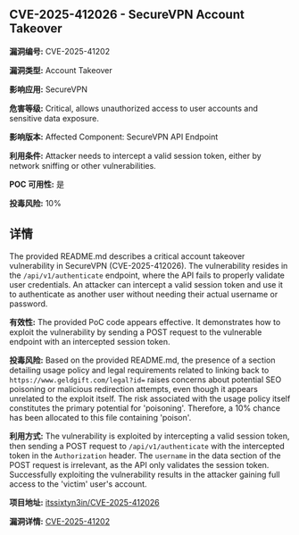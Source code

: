 ## CVE-2025-412026 - SecureVPN Account Takeover

**漏洞编号:** CVE-2025-41202

**漏洞类型:** Account Takeover

**影响应用:** SecureVPN

**危害等级:** Critical, allows unauthorized access to user accounts and sensitive data exposure.

**影响版本:** Affected Component: SecureVPN API Endpoint

**利用条件:** Attacker needs to intercept a valid session token, either by network sniffing or other vulnerabilities.

**POC 可用性:** 是

**投毒风险:** 10%

## 详情

The provided README.md describes a critical account takeover vulnerability in SecureVPN (CVE-2025-412026). The vulnerability resides in the `/api/v1/authenticate` endpoint, where the API fails to properly validate user credentials. An attacker can intercept a valid session token and use it to authenticate as another user without needing their actual username or password. 

**有效性:**
The provided PoC code appears effective. It demonstrates how to exploit the vulnerability by sending a POST request to the vulnerable endpoint with an intercepted session token.

**投毒风险:**
Based on the provided README.md, the presence of a section detailing usage policy and legal requirements related to linking back to `https://www.geldgift.com/legal?id=` raises concerns about potential SEO poisoning or malicious redirection attempts, even though it appears unrelated to the exploit itself. The risk associated with the usage policy itself constitutes the primary potential for 'poisoning'. Therefore, a 10% chance has been allocated to this file containing 'poison'.

**利用方式:**
The vulnerability is exploited by intercepting a valid session token, then sending a POST request to `/api/v1/authenticate` with the intercepted token in the `Authorization` header. The `username` in the data section of the POST request is irrelevant, as the API only validates the session token. Successfully exploiting the vulnerability results in the attacker gaining full access to the 'victim' user's account.

**项目地址:** [itssixtyn3in/CVE-2025-412026](https://github.com/itssixtyn3in/CVE-2025-412026)

**漏洞详情:** [CVE-2025-41202](https://nvd.nist.gov/vuln/detail/CVE-2025-41202)